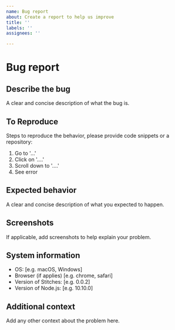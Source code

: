 ```yaml
---
name: Bug report
about: Create a report to help us improve
title: ''
labels: ''
assignees: ''

---
```


# Bug report

## Describe the bug

A clear and concise description of what the bug is.

## To Reproduce

Steps to reproduce the behavior, please provide code snippets or a repository:

1. Go to '...'
2. Click on '....'
3. Scroll down to '....'
4. See error

## Expected behavior

A clear and concise description of what you expected to happen.

## Screenshots

If applicable, add screenshots to help explain your problem.

## System information

- OS: [e.g. macOS, Windows]
- Browser (if applies) [e.g. chrome, safari]
- Version of Stitches: [e.g. 0.0.2]
- Version of Node.js: [e.g. 10.10.0]

## Additional context

Add any other context about the problem here.
